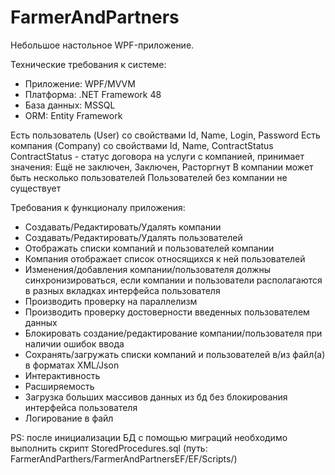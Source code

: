 # FarmerAndPartners

Небольшое настольное WPF-приложение.

Технические требования к системе:

- Приложение: WPF/MVVM 
- Платформа: .NET Framework 48
- База данных: MSSQL
- ORM: Entity Framework 

Есть пользователь (User) со свойствами Id, Name, Login, Password
Есть компания (Company) со свойствами Id, Name, ContractStatus
ContractStatus - статус договора на услуги с компанией, принимает значения: Ещё не заключен, Заключен, Расторгнут
В компании может быть несколько пользователей
Пользователей без компании не существует

Требования к функционалу приложения:

- Создавать/Редактировать/Удалять компании
- Создавать/Редактировать/Удалять пользователей
- Отображать списки компаний и пользователей компании
- Компания отображает список относящихся к ней пользователей
- Изменения/добавления компании/пользователя должны синхронизироваться, если компании и пользователи располагаются в разных вкладках интерфейса пользователя
- Производить проверку на параллелизм
- Производить проверку достоверности введенных пользователем данных
- Блокировать создание/редактирование компании/пользователя при наличии ошибок ввода  
- Сохранять/загружать списки компаний и пользователей в/из файл(а) в форматах XML/Json
- Интерактивность
- Расширяемость
- Загрузка больших массивов данных из бд без блокирования интерфейса пользователя
- Логирование в файл

PS: после инициализации БД с помощью миграций необходимо выполнить скрипт StoredProcedures.sql (путь: FarmerAndParthers/FarmerAndPartnersEF/EF/Scripts/)

